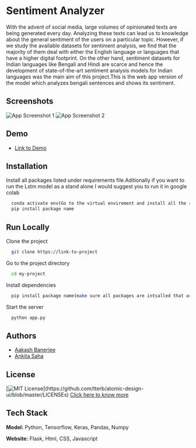 
# Sentiment Analyzer

With the advent of social media, large volumes of opinionated texts are being generated every day. Analyzing these texts can lead us to knowledge about the general sentiment of the users on a particular topic. However, if we study the available datasets for sentiment analysis, we find that the majority of them deal with either the English language or languages that have a higher digital footprint. On the other hand, sentiment datasets for Indian languages like Bengali and Hindi are scarce and hence the development of state-of-the-art sentiment analysis models for Indian languages was the main aim of this project.This is the web app version of the model which analyzes bengali sentences and shows its sentiment.

## Screenshots

![App Screenshot 1](https://drive.google.com/file/d/1TR4tuFTR6y0_uBkr27-7-O6qOl1jRwZp/view?usp=sharing)
![App Screenshot 2](https://drive.google.com/file/d/1zB4UfzGBPYhJKODbBw7MlmEAEg6FkZUi/view?usp=sharing)


## Demo


- [Link to Demo](https://drive.google.com/file/d/1q8pOTn1bAy7aYrg6IxhdcPhyMaS-gsfM/view?usp=sharing)

## Installation

Install all packages listed under requirements file.Aditionally if you want to run the Lstm model as a stand alone I would suggest you to run it in google colab 

```bash
  conda activate env(Go to the virtual enviroment and install all the required packages)
  pip install package name
```
    
## Run Locally

Clone the project

```bash
  git clone https://link-to-project
```

Go to the project directory

```bash
  cd my-project
```

Install dependencies

```bash
  pip install package name(make sure all packages are intsalled that are given in requirements.txt)
```

Start the server

```bash
  python app.py
```


## Authors

- [Aakash Banerjee](https://github.com/aakashbanerjee98 )
- [ Ankita Saha ](https://github.com/ANKITA2710)

## License

[![MIT License](https://img.shields.io/apm/l/atomic-design-ui.svg?)](https://github.com/tterb/atomic-design-ui/blob/master/LICENSEs)
[Click here to know more](https://choosealicense.com/licenses/mit/)


## Tech Stack

**Model:** Python, Tensorflow, Keras, Pandas, Numpy

**Website:** Flask, Html, CSS, Javascript

